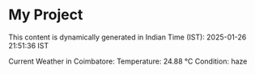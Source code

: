 # My Project

This content is dynamically generated in Indian Time (IST): 2025-01-26 21:51:36 IST


Current Weather in Coimbatore:
Temperature: 24.88 °C
Condition: haze
